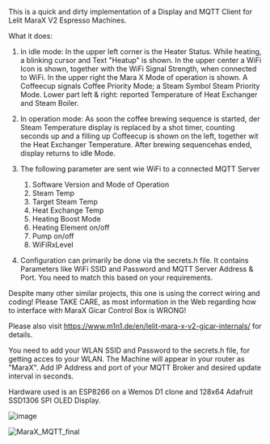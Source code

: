 This is a quick and dirty implementation of a Display and MQTT Client for Lelit MaraX V2 Espresso Machines.

What it does: 

1) In idle mode:
In the upper left corner is the Heater Status. While heating, a blinking cursor and Text "Heatup" is shown.
In the upper center a WiFi Icon is shown, together with the WiFi Signal Strength, when connected to WiFi.
In the upper right the Mara X Mode of operation is shown. A Coffeecup signals Coffee Priority Mode; a Steam Symbol Steam Priority Mode.
Lower part left & right: reported Temperature of Heat Exchanger and Steam Boiler.

2) In operation mode:
As soon the coffee brewing sequence is started, der Steam Temperature display is replaced by a shot timer, counting seconds up and a filling up Coffeecup is shown on the left, together wit the Heat Exchanger Temperature.
After brewing sequencehas ended, display returns to idle Mode. 

3) The following parameter are sent wie WiFi to a connected MQTT Server

      1. Software Version and Mode of Operation
      2. Steam Temp
      3. Target Steam Temp
      4. Heat Exchange Temp
      5. Heating Boost Mode
      6. Heating Element on/off
      7. Pump on/off
      8. WiFiRxLevel

4. Configuration can primarily be done via the secrets.h file.
   It contains Parameters like WiFi SSID and Password and MQTT Server Address & Port. You need to match this based on your requirements.

   

Despite many other similar projects, this one is using the correct wiring and coding!
Please TAKE CARE, as most information in the Web regarding how to interface with MaraX Gicar Control Box is WRONG! 

Please also visit https://www.m1n1.de/en/lelit-mara-x-v2-gicar-internals/ for details.

You need to add your WLAN SSID and Password to the secrets.h file, for getting acces to your WLAN. The Machine will appear in your router as "MaraX".
Add IP Address and port of your MQTT Broker and desired update interval in seconds.  

Hardware used is an ESP8266 on a Wemos D1 clone and 128x64 Adafruit SSD1306 SPI OLED Display.

![image](https://github.com/dougie996/M1N1MaraX_MQTT/assets/117717919/8c066df9-6e21-4d42-b458-7699bd4b0714)


![MaraX_MQTT_final](https://github.com/dougie996/M1N1MaraX_MQTT/assets/117717919/41279506-7fa4-4b17-8ba5-9439497c996f)
